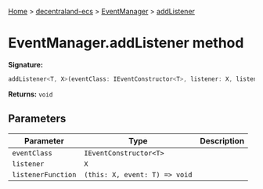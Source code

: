 [Home](./index) &gt; [decentraland-ecs](./decentraland-ecs.md) &gt; [EventManager](./decentraland-ecs.eventmanager.md) &gt; [addListener](./decentraland-ecs.eventmanager.addlistener.md)

# EventManager.addListener method


**Signature:**
```javascript
addListener<T, X>(eventClass: IEventConstructor<T>, listener: X, listenerFunction: (this: X, event: T) => void): void;
```
**Returns:** `void`

## Parameters

|  Parameter | Type | Description |
|  --- | --- | --- |
|  `eventClass` | `IEventConstructor<T>` |  |
|  `listener` | `X` |  |
|  `listenerFunction` | `(this: X, event: T) => void` |  |

